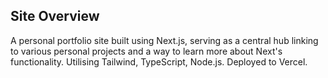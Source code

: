 ## Site Overview

A personal portfolio site built using Next.js, serving as a central hub linking to various personal projects and a way to learn more about Next's functionality. Utilising Tailwind,
TypeScript, Node.js. Deployed to Vercel.